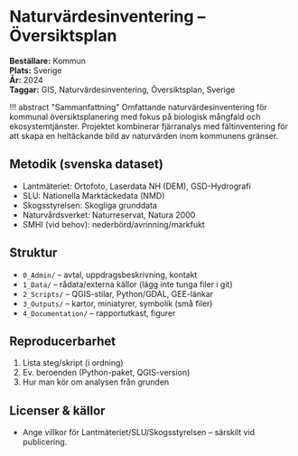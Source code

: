 # Naturvärdesinventering – Översiktsplan

**Beställare:** Kommun  
**Plats:** Sverige  
**År:** 2024  
**Taggar:** GIS, Naturvärdesinventering, Översiktsplan, Sverige

!!! abstract "Sammanfattning"
    Omfattande naturvärdesinventering för kommunal översiktsplanering med fokus på biologisk mångfald och ekosystemtjänster. Projektet kombinerar fjärranalys med fältinventering för att skapa en heltäckande bild av naturvärden inom kommunens gränser.

## Metodik (svenska dataset)
- Lantmäteriet: Ortofoto, Laserdata NH (DEM), GSD-Hydrografi
- SLU: Nationella Marktäckedata (NMD)
- Skogsstyrelsen: Skogliga grunddata
- Naturvårdsverket: Naturreservat, Natura 2000
- SMHI (vid behov): nederbörd/avrinning/markfukt

## Struktur
- `0_Admin/` – avtal, uppdragsbeskrivning, kontakt
- `1_Data/` – rådata/externa källor (lägg inte tunga filer i git)
- `2_Scripts/` – QGIS-stilar, Python/GDAL, GEE-länkar
- `3_Outputs/` – kartor, miniatyrer, symbolik (små filer)
- `4_Documentation/` – rapportutkast, figurer

## Reproducerbarhet
1. Lista steg/skript (i ordning)  
2. Ev. beroenden (Python-paket, QGIS-version)  
3. Hur man kör om analysen från grunden

## Licenser & källor
- Ange villkor för Lantmäteriet/SLU/Skogsstyrelsen – särskilt vid publicering.
